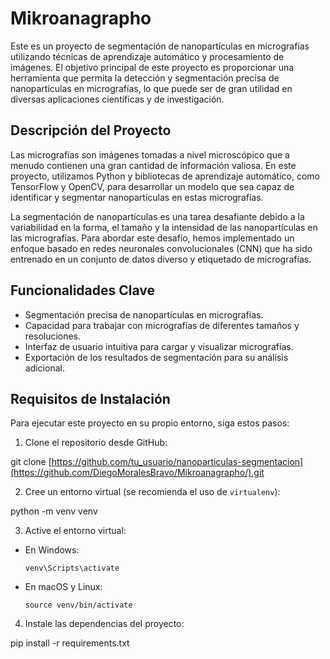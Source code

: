 # Mikroanagrapho

Este es un proyecto de segmentación de nanopartículas en micrografías utilizando técnicas de aprendizaje automático y procesamiento de imágenes. El objetivo principal de este proyecto es proporcionar una herramienta que permita la detección y segmentación precisa de nanopartículas en micrografías, lo que puede ser de gran utilidad en diversas aplicaciones científicas y de investigación.

## Descripción del Proyecto

Las micrografías son imágenes tomadas a nivel microscópico que a menudo contienen una gran cantidad de información valiosa. En este proyecto, utilizamos Python y bibliotecas de aprendizaje automático, como TensorFlow y OpenCV, para desarrollar un modelo que sea capaz de identificar y segmentar nanopartículas en estas micrografías.

La segmentación de nanopartículas es una tarea desafiante debido a la variabilidad en la forma, el tamaño y la intensidad de las nanopartículas en las micrografías. Para abordar este desafío, hemos implementado un enfoque basado en redes neuronales convolucionales (CNN) que ha sido entrenado en un conjunto de datos diverso y etiquetado de micrografías.

## Funcionalidades Clave

- Segmentación precisa de nanopartículas en micrografías.
- Capacidad para trabajar con micrografías de diferentes tamaños y resoluciones.
- Interfaz de usuario intuitiva para cargar y visualizar micrografías.
- Exportación de los resultados de segmentación para su análisis adicional.

## Requisitos de Instalación

Para ejecutar este proyecto en su propio entorno, siga estos pasos:

1. Clone el repositorio desde GitHub:

git clone [https://github.com/tu_usuario/nanoparticulas-segmentacion](https://github.com/DiegoMoralesBravo/Mikroanagrapho/).git


2. Cree un entorno virtual (se recomienda el uso de `virtualenv`):

python -m venv venv


3. Active el entorno virtual:

- En Windows:

  ```
  venv\Scripts\activate
  ```

- En macOS y Linux:

  ```
  source venv/bin/activate
  ```

4. Instale las dependencias del proyecto:

pip install -r requirements.txt


